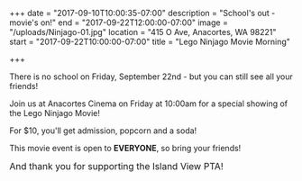 +++
date = "2017-09-10T10:00:35-07:00"
description = "School's out - movie's on!"
end = "2017-09-22T12:00:00-07:00"
image = "/uploads/Ninjago-01.jpg"
location = "415 O Ave, Anacortes, WA 98221"
start = "2017-09-22T10:00:00-07:00"
title = "Lego Ninjago Movie Morning"

+++


There is no school on Friday, September 22nd - but you can still see all your friends!

Join us at Anacortes Cinema on Friday at 10:00am for a special showing of the Lego Ninjago Movie!

For $10, you'll get admission, popcorn and a soda!

This movie event is open to **EVERYONE**, so bring your friends!

<span style="font-size: 1rem;">And thank you for supporting the Island View PTA!</span>